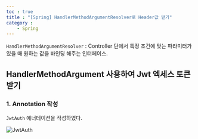 ```yaml
---
toc : true
title : "[Spring] HandlerMethodArgumentResolver로 Header값 받기"
category : 
    - Spring
---
```


`HandlerMethodArgumentResolver` : Controller 단에서 특정 조건에 맞는 파라미터가 있을 때 원하는 값을 바인딩 해주는 인터페이스.

## HandlerMethodArgument 사용하여 Jwt 엑세스 토큰 받기

### 1. Annotation 작성

`JwtAuth` 에너테이션을 작성하였다.

![JwtAuth](https://i.imgur.com/OzIDzlp.png)

